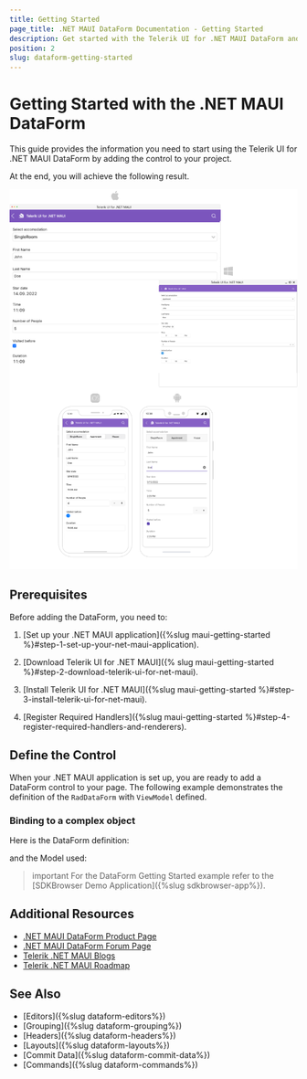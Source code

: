 ```yaml
---
title: Getting Started
page_title: .NET MAUI DataForm Documentation - Getting Started
description: Get started with the Telerik UI for .NET MAUI DataForm and add the control to your .NET MAUI project.
position: 2
slug: dataform-getting-started
---
```


# Getting Started with the .NET MAUI DataForm

This guide provides the information you need to start using the Telerik UI for .NET MAUI DataForm by adding the control to your project.

At the end, you will achieve the following result.

![DataForm Getting Started](images/dataform-getting-started.png)

## Prerequisites

Before adding the DataForm, you need to:

1. [Set up your .NET MAUI application]({%slug maui-getting-started %}#step-1-set-up-your-net-maui-application).

1. [Download Telerik UI for .NET MAUI]({% slug maui-getting-started %}#step-2-download-telerik-ui-for-net-maui).

1. [Install Telerik UI for .NET MAUI]({%slug maui-getting-started %}#step-3-install-telerik-ui-for-net-maui).

1. [Register Required Handlers]({%slug maui-getting-started %}#step-4-register-required-handlers-and-renderers).

## Define the Control

When your .NET MAUI application is set up, you are ready to add a DataForm control to your page. The following example demonstrates the definition of the `RadDataForm` with `ViewModel` defined.

### Binding to a complex object

Here is the DataForm definition:

<snippet id='dataform-gettingstarted-xaml'/>
<snippet id='dataform-gettingstarted-csharp'/>

and the Model used:

<snippet id='dataform-gettingstarted-model'/>

>important For the DataForm Getting Started example refer to the [SDKBrowser Demo Application]({%slug sdkbrowser-app%}).

## Additional Resources

- [.NET MAUI DataForm Product Page](https://www.telerik.com/maui-ui/dataform)
- [.NET MAUI DataForm Forum Page](https://www.telerik.com/forums/maui?tagId=1979)
- [Telerik .NET MAUI Blogs](https://www.telerik.com/blogs/mobile-net-maui)
- [Telerik .NET MAUI Roadmap](https://www.telerik.com/support/whats-new/maui-ui/roadmap)

## See Also

- [Editors]({%slug dataform-editors%})
- [Grouping]({%slug dataform-grouping%})
- [Headers]({%slug dataform-headers%})
- [Layouts]({%slug dataform-layouts%})
- [Commit Data]({%slug dataform-commit-data%})
- [Commands]({%slug dataform-commands%})

